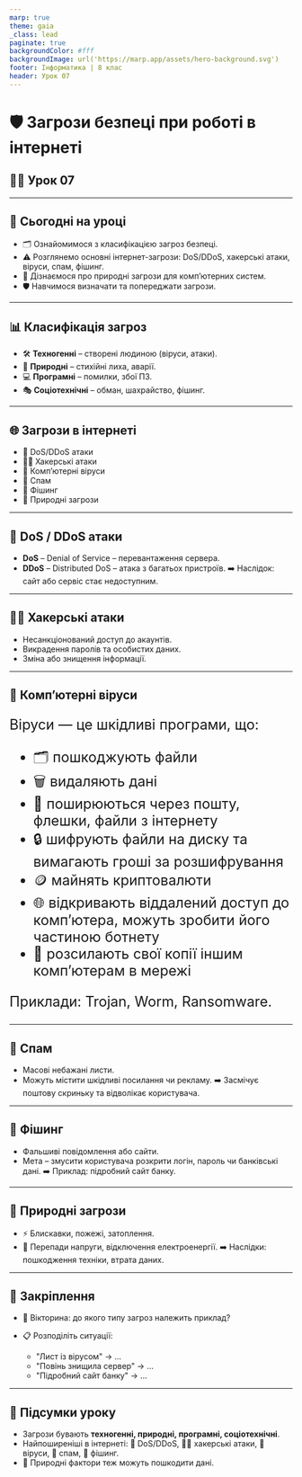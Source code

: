 ```yaml
---
marp: true
theme: gaia
_class: lead
paginate: true
backgroundColor: #fff
backgroundImage: url('https://marp.app/assets/hero-background.svg')
footer: Інформатика | 8 клас
header: Урок 07
---
```


<style>

.grid-container {
  display: grid;
  grid-template-columns: 50% 50%;
  align-items: start;
}
.text-left {
  text-align: left;
  padding: 5px;
}
.image-center {
  max-width: 100%; /* Ensures the image scales within its space */
  height: auto;
  text-align: center;
  display: flex;
  align-items: center;
  justify-content: center;
}

.text-large {
  font-size: 40px;
}

.text-medium {
  font-size: 30px;
}

.text-medium-small {
  font-size: 25px;
}

.text-small {
  font-size: 18px;
}

.text-tiny {
  font-size: 14px;
}

.card {
  border: 2px solid #333;
  border-radius: 12px;
  padding: 15px;
}

</style>

# 🛡️ Загрози безпеці при роботі в інтернеті

## 🏫🌐 Урок **07**

---

## 📘 Сьогодні на уроці

* 🗂️ Ознайомимося з класифікацією загроз безпеці.
* ⚠️ Розглянемо основні інтернет-загрози: DoS/DDoS, хакерські атаки, віруси, спам, фішинг.
* 🌋 Дізнаємося про природні загрози для комп’ютерних систем.
* 🛡️ Навчимося визначати та попереджати загрози.

---

## 📊 Класифікація загроз

* 🛠️ **Техногенні** – створені людиною (віруси, атаки).
* 🌋 **Природні** – стихійні лиха, аварії.
* 💻 **Програмні** – помилки, збої ПЗ.
* 🎭 **Соціотехнічні** – обман, шахрайство, фішинг.

---

## 🌐 Загрози в інтернеті

* 🚨 DoS/DDoS атаки
* 🕵️‍♂️ Хакерські атаки
* 🦠 Комп’ютерні віруси
* 📩 Спам
* 🎣 Фішинг
* 🌋 Природні загрози

---

## 🚨 DoS / DDoS атаки

* **DoS** – Denial of Service – перевантаження сервера.
* **DDoS** – Distributed DoS – атака з багатьох пристроїв.
  ➡️ Наслідок: сайт або сервіс стає недоступним.

---

## 🕵️‍♂️ Хакерські атаки

* Несанкціонований доступ до акаунтів.
* Викрадення паролів та особистих даних.
* Зміна або знищення інформації.

---

## 🦠 Комп’ютерні віруси

<section class="text-medium-small">

Віруси — це шкідливі програми, що:

* 🗂️ пошкоджують файли
* 🗑️ видаляють дані
* 📧 поширюються через пошту, флешки, файли з інтернету
* 🔒 шифрують файли на диску та вимагають гроші за розшифрування
* 🪙 майнять криптовалюти
* 🌐 відкривають віддалений доступ до комп’ютера, можуть зробити його частиною ботнету
* 🔁 розсилають свої копії іншим компʼютерам в мережі

Приклади: Trojan, Worm, Ransomware.

</section>

---

## 📩 Спам

* Масові небажані листи.
* Можуть містити шкідливі посилання чи рекламу.
  ➡️ Засмічує поштову скриньку та відволікає користувача.

---

## 🎣 Фішинг

* Фальшиві повідомлення або сайти.
* Мета – змусити користувача розкрити логін, пароль чи банківські дані.
  ➡️ Приклад: підробний сайт банку.

---

## 🌋 Природні загрози

* ⚡ Блискавки, пожежі, затоплення.
* 🔌 Перепади напруги, відключення електроенергії.
  ➡️ Наслідки: пошкодження техніки, втрата даних.

---

## 📝 Закріплення

* 🧩 Вікторина: до якого типу загроз належить приклад?
* 📋 Розподіліть ситуації:

  * "Лист із вірусом" → ...
  * "Повінь знищила сервер" → ...
  * "Підробний сайт банку" → ...

---

## 📌 Підсумки уроку

* Загрози бувають **техногенні, природні, програмні, соціотехнічні**.
* Найпоширеніші в інтернеті: 🚨 DoS/DDoS, 🕵️‍♂️ хакерські атаки, 🦠 віруси, 📩 спам, 🎣 фішинг.
* 🌋 Природні фактори теж можуть пошкодити дані.
